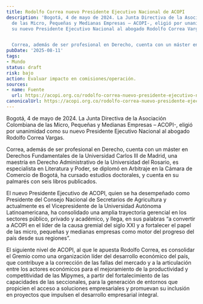 ```yaml
---
title: Rodolfo Correa nuevo Presidente Ejecutivo Nacional de ACOPI
description: 'Bogotá, 4 de mayo de 2024. La Junta Directiva de la Asociación Colombiana
  de las Micro, Pequeñas y Medianas Empresas – ACOPI-, eligió por unanimidad como
  su nuevo Presidente Ejecutivo Nacional al abogado Rodolfo Correa Vargas.


  Correa, además de ser profesional en Derecho, cuenta con un máster en…'
pubDate: '2025-08-11'
tags:
- Mundo
status: draft
risk: bajo
action: Evaluar impacto en comisiones/operación.
sources:
- name: Fuente
  url: https://acopi.org.co/rodolfo-correa-nuevo-presidente-ejecutivo-nacional-de-acopi/
canonicalUrl: https://acopi.org.co/rodolfo-correa-nuevo-presidente-ejecutivo-nacional-de-acopi/
---
```

Bogotá, 4 de mayo de 2024. La Junta Directiva de la Asociación Colombiana de las Micro, Pequeñas y Medianas Empresas – ACOPI-, eligió por unanimidad como su nuevo Presidente Ejecutivo Nacional al abogado Rodolfo Correa Vargas.

Correa, además de ser profesional en Derecho, cuenta con un máster en Derechos Fundamentales de la Universidad Carlos III de Madrid, una maestría en Derecho Administrativo de la Universidad del Rosario, es especialista en Literatura y Poder, se diplomó en Arbitraje en la Cámara de Comercio de Bogotá, ha cursado estudios doctorales, y cuenta en su palmarés con seis libros publicados.

El nuevo Presidente Ejecutivo de ACOPI, quien se ha desempeñado como Presidente del Consejo Nacional de Secretarios de Agricultura y actualmente es el Vicepresidente de la Universidad Autónoma Latinoamericana, ha consolidado una amplia trayectoria gerencial en los sectores público, privado y académico, y llega, en sus palabras “a convertir a ACOPI en el líder de la causa gremial del siglo XXI y a fortalecer el papel de las micro, pequeñas y medianas empresas como motor del progreso del país desde sus regiones”.

El siguiente nivel de ACOPI, al que le apuesta Rodolfo Correa, es consolidar el Gremio como una organización líder del desarrollo económico del país, que contribuye a la corrección de las fallas del mercado y a la articulación entre los actores económicos para el mejoramiento de la productividad y competitividad de las Mipymes, a partir del fortalecimiento de las capacidades de las seccionales, para la generación de entornos que propicien el acceso a soluciones empresariales y promuevan su inclusión en proyectos que impulsen el desarrollo empresarial integral.